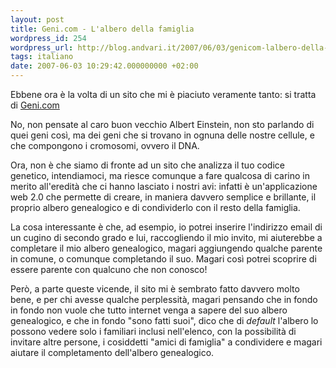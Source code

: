 ```yaml
---
layout: post
title: Geni.com - L'albero della famiglia
wordpress_id: 254
wordpress_url: http://blog.andvari.it/2007/06/03/genicom-lalbero-della-famiglia/
tags: italiano
date: 2007-06-03 10:29:42.000000000 +02:00
---
```

Ebbene ora è la volta di un sito che mi è piaciuto veramente tanto: si tratta di <a href="http://www.geni.com">Geni.com</a>

No, non pensate al caro buon vecchio Albert Einstein, non sto parlando di quei geni così, ma dei geni che si trovano in ognuna delle nostre cellule, e che compongono i cromosomi, ovvero il DNA.

Ora, non è che siamo di fronte ad un sito che analizza il tuo codice genetico, intendiamoci, ma riesce comunque a fare qualcosa di carino in merito all'eredità che ci hanno lasciato i nostri avi: infatti è un'applicazione web 2.0 che permette di creare, in maniera davvero semplice e brillante, il proprio albero genealogico e di condividerlo con il resto della famiglia.

La cosa interessante è che, ad esempio, io potrei inserire l'indirizzo email di un cugino di secondo grado e lui, raccogliendo il mio invito, mi aiuterebbe a completare il mio albero genealogico, magari aggiungendo qualche parente in comune, o comunque completando il suo. Magari così potrei scoprire di essere parente con qualcuno che non conosco!

Però, a parte queste vicende, il sito mi è sembrato fatto davvero molto bene, e per chi avesse qualche perplessità, magari pensando che in fondo in fondo non vuole che tutto internet venga a sapere del suo albero genealogico, e che in fondo "sono fatti suoi", dico che di <em>default</em> l'albero lo possono vedere solo i familiari inclusi nell'elenco, con la possibilità di invitare altre persone, i cosiddetti "amici di famiglia" a condividere e magari aiutare il completamento dell'albero genealogico.
